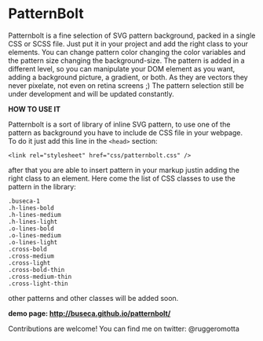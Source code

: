 PatternBolt
===========

Patternbolt is a fine selection of SVG pattern background, packed in a single CSS or SCSS file. Just put it in your project and add the right class to your elements. You can change pattern color changing the color variables and the pattern size changing the background-size. 
The pattern is added in a different level, so you can manipulate your DOM element as you want, adding a background picture, a gradient, or both. 
As they are vectors they never pixelate, not even on retina screens ;) 
The pattern selection still be under development and will be updated constantly. 



**HOW TO USE IT**

Patternbolt is a sort of library of inline SVG pattern, to use one of the pattern as background you have to include de CSS file in your webpage.<br>
To do it just add this line in the `<head>` section:
<br>
```
<link rel="stylesheet" href="css/patternbolt.css" />
```

after that you are able to insert pattern in your markup justin adding the right class to an element.
Here come the list of CSS classes to use the pattern in the library:
```
.buseca-1
.h-lines-bold
.h-lines-medium
.h-lines-light
.o-lines-bold
.o-lines-medium
.o-lines-light
.cross-bold
.cross-medium
.cross-light
.cross-bold-thin
.cross-medium-thin
.cross-light-thin
```

other patterns and other classes will be added soon.

**demo page: http://buseca.github.io/patternbolt/**

Contributions are welcome!
You can find me on twitter: @ruggeromotta
